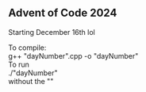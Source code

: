 ## Advent of Code 2024

Starting December 16th lol  
  
To compile:  
g++ "dayNumber".cpp -o "dayNumber"  
To run  
./"dayNumber"  
without the ""  